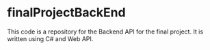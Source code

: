 # finalProjectBackEnd
This code is a repository for the Backend API for the final project. It is written using C# and Web API. 
